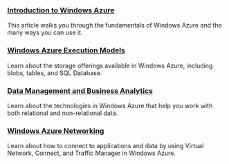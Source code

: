 ### [Introduction to Windows Azure][]

This article walks you through the fundamentals of Windows Azure and the many ways you can use it. 

### [Windows Azure Execution Models][]
Learn about the storage offerings available in Windows Azure, including blobs, tables, and SQL Database.

### [Data Management and Business Analytics][]
Learn about the technologies in Windows Azure that help you work with both relational and non-relational data.

### [Windows Azure Networking][]
Learn about how to connect to applications and data by using Virtual Network, Connect, and Traffic Manager in Windows Azure.

[Introduction to Windows Azure]: ../fundamentals/intro-to-windows-azure/
[Windows Azure Execution Models]: ../fundamentals/compute/
[Data Management and Business Analytics]: ../fundamentals/cloud-storage/
[Windows Azure Networking]: ../fundamentals/networking/